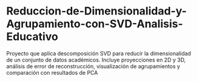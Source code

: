 # Reduccion-de-Dimensionalidad-y-Agrupamiento-con-SVD-Analisis-Educativo
Proyecto que aplica descomposición SVD para reducir la dimensionalidad de un conjunto de datos académicos. Incluye proyecciones en 2D y 3D, análisis de error de reconstrucción, visualización de agrupamientos y comparación con resultados de PCA
